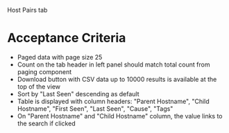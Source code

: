 Host Pairs tab

Acceptance Criteria
===================

* Paged data with page size 25 
* Count on the tab header in left panel should match total count from paging component 
* Download button with CSV data up to 10000 results is available at the top of the view 
* Sort by "Last Seen" descending as default
* Table is displayed with column headers: "Parent Hostname", "Child Hostname", "First Seen", "Last Seen", "Cause", "Tags" 
* On "Parent Hostname" and "Child Hostname" column, the value links to the search if clicked 
